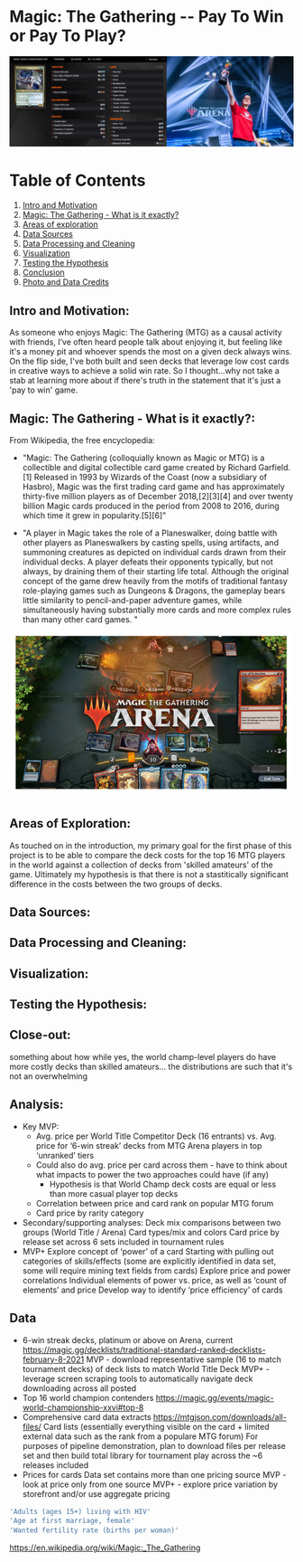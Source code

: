 # Magic: The Gathering -- Pay To Win or Pay To Play?

![alt text](https://github.com/qitoahc/PayToWin_or_PayToPlay/blob/main/images/banner.png)

# Table of Contents
1. [Intro and Motivation](#intro-and-motivation)
2. [Magic: The Gathering - What is it exactly?](#magic:-the-gathering---what-is-it-exactly?)
3. [Areas of exploration](#areas-of-exploration)
4. [Data Sources](#data-sources)
5. [Data Processing and Cleaning](#data-processing-and-cleaning)
6. [Visualization](#visualization)
7. [Testing the Hypothesis](#testing-the-hypothesis)
8. [Conclusion](#conclusion)
9. [Photo and Data Credits](#photo-and-data-credits)

## **Intro and Motivation**: 
As someone who enjoys Magic: The Gathering (MTG) as a causal activity with friends, I’ve often heard people talk about enjoying it, but feeling like it's a money pit and whoever spends the most on a given deck always wins.  On the flip side, I've both built and seen decks that leverage low cost cards in creative ways to achieve a solid win rate.  So I thought...why not take a stab at learning more about if there's truth in the statement that it's just a 'pay to win' game.

## **Magic: The Gathering - What is it exactly?**:
From Wikipedia, the free encyclopedia:
  - "Magic: The Gathering (colloquially known as Magic or MTG) is a collectible and digital collectible card game created by Richard Garfield.[1] Released in 1993 by Wizards of the Coast (now a subsidiary of Hasbro), Magic was the first trading card game and has approximately thirty-five million players as of December 2018,[2][3][4] and over twenty billion Magic cards produced in the period from 2008 to 2016, during which time it grew in popularity.[5][6]"

  - "A player in Magic takes the role of a Planeswalker, doing battle with other players as Planeswalkers by casting spells, using artifacts, and summoning creatures as depicted on individual cards drawn from their individual decks. A player defeats their opponents typically, but not always, by draining them of their starting life total. Although the original concept of the game drew heavily from the motifs of traditional fantasy role-playing games such as Dungeons & Dragons, the gameplay bears little similarity to pencil-and-paper adventure games, while simultaneously having substantially more cards and more complex rules than many other card games. "

![alt text](https://github.com/qitoahc/PayToWin_or_PayToPlay/blob/main/images/arean_game_play.png)

## **Areas of Exploration**:
As touched on in the introduction, my primary goal for the first phase of this project is to be able to compare the deck costs for the top 16 MTG players in the world against a collection of decks from 'skilled amateurs' of the game.  Ultimately my hypothesis is that there is not a stastitically significant difference in the costs between the two groups of decks.

## **Data Sources**:


## **Data Processing and Cleaning**:

## **Visualization**:

## **Testing the Hypothesis**:

## **Close-out**:
  something about how while yes, the world champ-level players do have more costly decks than skilled amateurs... the distributions are such that it's not an overwhelming
  
## Analysis:
-  Key MVP:
   - Avg. price per World Title Competitor Deck (16 entrants) vs. Avg. price for ‘6-win streak’ decks from MTG Arena players in top ‘unranked’ tiers
   - Could also do avg. price per card across them - have to think about what impacts to power the two approaches could have (if any)
     - Hypothesis is that World Champ deck costs are equal or less than more casual player top decks
   - Correlation between price and card rank on popular MTG forum
   - Card price by rarity category
 - Secondary/supporting analyses:
    Deck mix comparisons between two groups (World Title / Arena)
    Card types/mix and colors
    Card price by release set across 6 sets included in tournament rules
 - MVP+
    Explore concept of ‘power’ of a card 
    Starting with pulling out categories of skills/effects (some are explicitly identified in data set, some will require mining text fields from cards)
    Explore price and power correlations
    Individual elements of power vs. price, as well as ‘count of elements’ and price
    Develop way to identify ‘price efficiency’ of cards

## Data
 - 6-win streak decks, platinum or above on Arena, current
    https://magic.gg/decklists/traditional-standard-ranked-decklists-february-8-2021
    MVP - download representative sample (16 to match tournament decks) of deck lists to match World Title Deck 
    MVP+ - leverage screen scraping tools to automatically navigate deck downloading across all posted 
 - Top 16 world champion contenders
    https://magic.gg/events/magic-world-championship-xxvi#top-8
 - Comprehensive card data extracts
    https://mtgjson.com/downloads/all-files/
    Card lists (essentially everything visible on the card + limited external data such as the rank from a populare MTG forum)
    For purposes of pipeline demonstration, plan to download files per release set and then build total library for tournament play across the ~6 releases included
 - Prices for cards
    Data set contains more than one pricing source
    MVP - look at price only from one source
    MVP+ - explore price variation by storefront and/or use aggregate pricing
    
    
```bash
'Adults (ages 15+) living with HIV'
'Age at first marriage, female'
'Wanted fertility rate (births per woman)'
```
https://en.wikipedia.org/wiki/Magic:_The_Gathering
